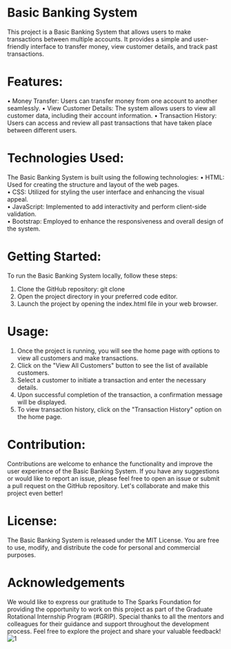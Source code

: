 # Basic Banking System
This project is a Basic Banking System that allows users to make transactions between multiple accounts. It provides a simple and user-friendly interface to transfer money, view customer details, and track past transactions.
# Features:
•	Money Transfer: Users can transfer money from one account to another seamlessly.
•	View Customer Details: The system allows users to view all customer data, including their account information.
•	Transaction History: Users can access and review all past transactions that have taken place between different users.
# Technologies Used:
The Basic Banking System is built using the following technologies:
•	HTML: Used for creating the structure and layout of the web pages. <br>
•	CSS: Utilized for styling the user interface and enhancing the visual appeal. <br>
•	JavaScript: Implemented to add interactivity and perform client-side validation. <br>
•	Bootstrap: Employed to enhance the responsiveness and overall design of the system.
# Getting Started:
To run the Basic Banking System locally, follow these steps:
1.	Clone the GitHub repository: git clone <repository-url> <br>
2.	Open the project directory in your preferred code editor. <br>
3.	Launch the project by opening the index.html file in your web browser.
# Usage:
1.	Once the project is running, you will see the home page with options to view all customers and make transactions. <br>
2.	Click on the "View All Customers" button to see the list of available customers. <br>
3.	Select a customer to initiate a transaction and enter the necessary details. <br>
4.	Upon successful completion of the transaction, a confirmation message will be displayed. <br>
5.	To view transaction history, click on the "Transaction History" option on the home page.
# Contribution:
Contributions are welcome to enhance the functionality and improve the user experience of the Basic Banking System. If you have any suggestions or would like to report an issue, please feel free to open an issue or submit a pull request on the GitHub repository.
Let's collaborate and make this project even better!
# License:
The Basic Banking System is released under the MIT License. You are free to use, modify, and distribute the code for personal and commercial purposes.
# Acknowledgements
We would like to express our gratitude to The Sparks Foundation for providing the opportunity to work on this project as part of the Graduate Rotational Internship Program (#GRIP). Special thanks to all the mentors and colleagues for their guidance and support throughout the development process.
Feel free to explore the project and share your valuable feedback!
![1](https://github.com/lil-Ribhav-Bhatt1012/Basic-Banking-System/assets/77582313/9bfc2f1b-a6a9-4ffa-a5f6-4ec58da699aa)
